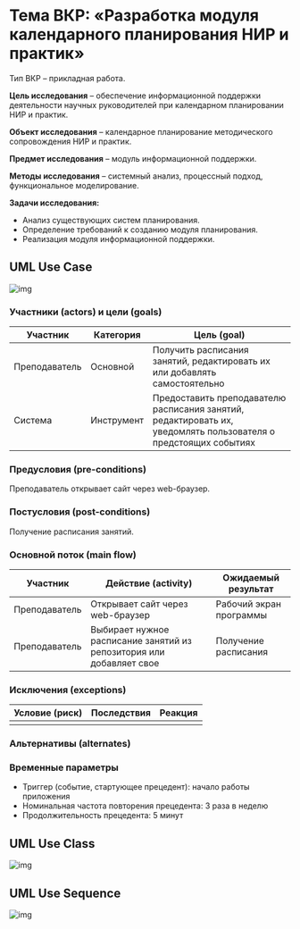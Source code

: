 # Тема ВКР: «Разработка модуля календарного планирования НИР и практик»

Тип ВКР – прикладная работа.

**Цель исследования** – обеспечение информационной поддержки деятельности научных руководителей при календарном планировании НИР и практик.

**Объект исследования** – календарное планирование методического сопровождения НИР и практик.

**Предмет исследования** – модуль информационной поддержки.

**Методы исследования** – системный анализ, процессный подход, функциональное моделирование.

**Задачи исследования:**

* Анализ существующих систем планирования.
* Определение требований к созданию модуля планирования.
* Реализация модуля информационной поддержки.

## UML Use Case

![img](https://i.postimg.cc/L8CpvvZh/uml.jpg)

### Участники (actors) и цели (goals)

| Участник  | Категория  | Цель (goal) |
|---|---|---|
| Преподаватель | Основной  | Получить расписания занятий, редактировать их или добавлять самостоятельно |
| Система  | Инструмент  | Предоставить преподавателю расписания занятий, редактировать их, уведомлять пользователя о предстоящих событиях |

### Предусловия (pre-conditions)

Преподаватель открывает сайт через web-браузер.

### Постусловия (post-conditions)

Получение расписания занятий.

### Основной поток (main flow)

| Участник  | Действие (activity)  | Ожидаемый результат |
|---|---|---|
| Преподаватель | Открывает сайт через web-браузер | Рабочий экран программы |
| Преподаватель | Выбирает нужное расписание занятий из репозитория или добавляет свое | Получение расписания |

### Исключения (exceptions)

| Условие (риск) | Последствия | Реакция |
|---|---|---|
| |  |  |

### Альтернативы (alternates)

### Временные параметры

* Триггер (событие, стартующее прецедент): начало работы приложения
* Номинальная частота повторения прецедента: 3 раза в неделю
* Продолжительность прецедента: 5 минут 

## UML Use Class

![img](https://i.postimg.cc/mk1FqvfR/UML-Class.png)

## UML Use Sequence

![img](https://i.postimg.cc/rsqWfPnh/image.jpg)
